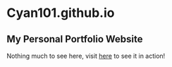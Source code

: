 # Cyan101.github.io
## My Personal Portfolio Website

Nothing much to see here, visit [here](https://cyan101.github.io) to see it in action!
